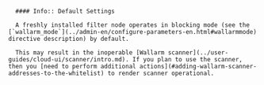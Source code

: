       #### Info:: Default Settings
         
      A freshly installed filter node operates in blocking mode (see the [`wallarm_mode`](../admin-en/configure-parameters-en.html#wallarmmode) directive description) by default.    
>
      This may result in the inoperable [Wallarm scanner](../user-guides/cloud-ui/scanner/intro.md). If you plan to use the scanner, then you [need to perform additional actions](#adding-wallarm-scanner-addresses-to-the-whitelist) to render scanner operational.